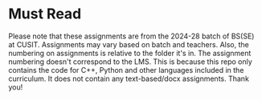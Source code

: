 # Must Read

Please note that these assignments are from the 2024-28 batch of BS(SE) at CUSIT. Assignments may vary based on batch and teachers. Also, the numbering on assignments is relative to the folder it's in. The assignment numbering doesn't correspond to the LMS. This is because this repo only contains the code for C++, Python and other languages included in the curriculum. It does not contain any text-based/docx assignments. Thank you!